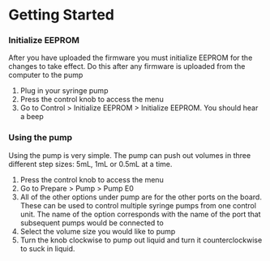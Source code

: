 # Getting Started

### Initialize EEPROM
After you have uploaded the firmware you must initialize EEPROM for the changes to take effect. Do this after any firmware is uploaded from the computer to the pump
1. Plug in your syringe pump
2. Press the control knob to access the menu
3. Go to Control > Initialize EEPROM > Initialize EEPROM. You should hear a beep

### Using the pump

Using the pump is very simple. The pump can push out volumes in three different step sizes: 5mL, 1mL or 0.5mL at a time.
1. Press the control knob to access the menu
2. Go to Prepare > Pump > Pump E0
  1. All of the other options under pump are for the other ports on the board. These can be used to control multiple syringe pumps from one control unit. The name of the option corresponds with the name of the port that subsequent pumps would be connected to
3. Select the volume size you would like to pump
4. Turn the knob clockwise to pump out liquid and turn it counterclockwise to suck in liquid.
